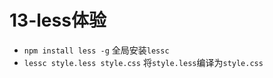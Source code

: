 # 13-less体验

- `npm install less -g` 全局安装`lessc`
- `lessc style.less style.css` 将`style.less`编译为`style.css`